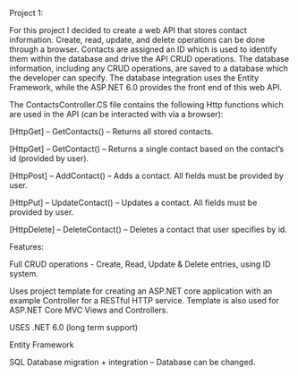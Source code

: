 Project 1:

For this project I decided to create a web API that stores contact information. Create, read, update, and delete operations can be done through a browser. Contacts are assigned an ID which is used to identify them within the database and drive the API CRUD operations. The database information, including any CRUD operations, are saved to a database which the developer can specify. The database integration uses the Entity Framework, while the ASP.NET 6.0 provides the front end of this web API. 


The ContactsController.CS file contains the following Http functions which are used in the API (can be interacted with via a browser):

[HttpGet] – GetContacts()  – Returns all stored contacts. 

[HttpGet] – GetContact() – Returns a single contact based on the contact’s id (provided by user). 

[HttpPost] – AddContact()  – Adds a contact. All fields must be provided by user.  

[HttpPut] – UpdateContact()  – Updates a contact. All fields must be provided by user.  

[HttpDelete] – DeleteContact()  – Deletes a contact that user specifies by id.   




Features:

Full CRUD operations - Create, Read, Update & Delete entries, using ID system. 

Uses project template for creating an ASP.NET core application with an example Controller for a RESTful HTTP service. Template is also used for ASP.NET Core MVC Views and Controllers.

USES .NET 6.0 (long term support)

Entity Framework

SQL Database migration + integration – Database can be changed. 
